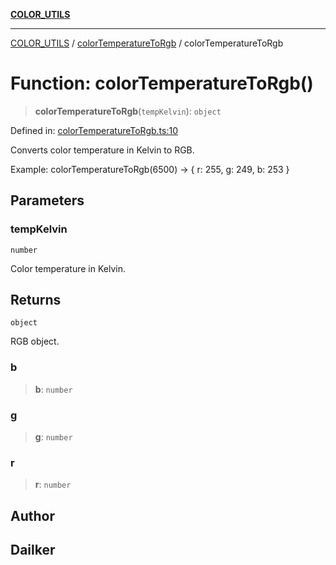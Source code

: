 [**COLOR_UTILS**](../../README.md)

***

[COLOR_UTILS](../../README.md) / [colorTemperatureToRgb](../README.md) / colorTemperatureToRgb

# Function: colorTemperatureToRgb()

> **colorTemperatureToRgb**(`tempKelvin`): `object`

Defined in: [colorTemperatureToRgb.ts:10](https://github.com/dailker/everyutil-js/blob/7799f3f003cb23f425be3f1c83c38483e2648188/src/color/colorTemperatureToRgb.ts#L10)

Converts color temperature in Kelvin to RGB.

Example: colorTemperatureToRgb(6500) → { r: 255, g: 249, b: 253 }

## Parameters

### tempKelvin

`number`

Color temperature in Kelvin.

## Returns

`object`

RGB object.

### b

> **b**: `number`

### g

> **g**: `number`

### r

> **r**: `number`

## Author

## Dailker
